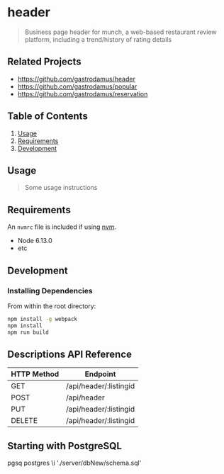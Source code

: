 # header

> Business page header for munch, a web-based restaurant review platform, including a trend/history of rating details

## Related Projects

  - https://github.com/gastrodamus/header
  - https://github.com/gastrodamus/popular
  - https://github.com/gastrodamus/reservation

## Table of Contents

1. [Usage](#Usage)
1. [Requirements](#requirements)
1. [Development](#development)

## Usage

> Some usage instructions

## Requirements

An `nvmrc` file is included if using [nvm](https://github.com/creationix/nvm).

- Node 6.13.0
- etc

## Development

### Installing Dependencies

From within the root directory:

```sh
npm install -g webpack
npm install
npm run build
```
## Descriptions API Reference

| HTTP Method  | Endpoint               |
| -----------  | ---------------------- |
| GET          | /api/header/:listingid |
| POST         | /api/header            |
| PUT          | /api/header/:listingid |
| DELETE       | /api/header/:listingid |

## Starting with PostgreSQL
pgsq postgres
\i './server/dbNew/schema.sql'

